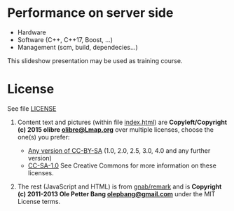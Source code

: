 # Performance on server side

- Hardware 
- Software (C++, C++17, Boost, ...)
- Management (scm, build, dependecies...)

This slideshow presentation may be used as training course.

# License

See file [LICENSE](/olibre/olibre/blob/master/LICENSE)

1. Content text and pictures (within file [index.html](/olibre/olibre/blob/master/index.html)) are
   **Copyleft/Copyright (c) 2015 olibre <olibre@Lmap.org>**
   over multiple licenses, choose the one(s) you prefer:
     - [Any version of CC-BY-SA](https://creativecommons.org/licenses/by-sa/
) (1.0, 2.0, 2.5, 3.0, 4.0 and any further version)
     - [CC-SA-1.0](http://creativecommons.org/licenses/sa/1.0/) 
   See Creative Commons for more information on these licenses.

2. The rest (JavaScript and HTML) is from [gnab/remark](https://github.com/gnab/remark) and is
   **Copyright (c) 2011-2013 Ole Petter Bang <olepbang@gmail.com>**
   under the MIT License terms.
